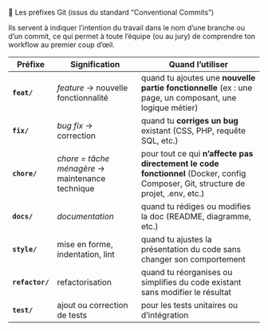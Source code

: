 🧭 Les préfixes Git (issus du standard “Conventional Commits”)

Ils servent à indiquer l’intention du travail dans le nom d’une branche ou d’un commit,
ce qui permet à toute l’équipe (ou au jury) de comprendre ton workflow au premier coup d’œil.

| Préfixe         | Signification                                    | Quand l’utiliser                                                                                                                   |
| --------------- | ------------------------------------------------ | ---------------------------------------------------------------------------------------------------------------------------------- |
| **`feat/`**     | _feature_ → nouvelle fonctionnalité              | quand tu ajoutes une **nouvelle partie fonctionnelle** (ex : une page, un composant, une logique métier)                           |
| **`fix/`**      | _bug fix_ → correction                           | quand tu **corriges un bug** existant (CSS, PHP, requête SQL, etc.)                                                                |
| **`chore/`**    | _chore = tâche ménagère_ → maintenance technique | pour tout ce qui **n’affecte pas directement le code fonctionnel** (Docker, config Composer, Git, structure de projet, .env, etc.) |
| **`docs/`**     | _documentation_                                  | quand tu rédiges ou modifies la doc (README, diagramme, etc.)                                                                      |
| **`style/`**    | mise en forme, indentation, lint                 | quand tu ajustes la présentation du code sans changer son comportement                                                             |
| **`refactor/`** | refactorisation                                  | quand tu réorganises ou simplifies du code existant sans modifier le résultat                                                      |
| **`test/`**     | ajout ou correction de tests                     | pour les tests unitaires ou d’intégration                                                                                          |
